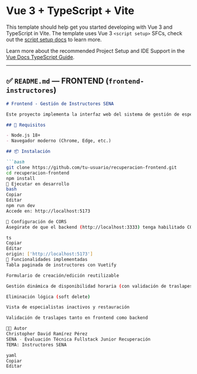# Vue 3 + TypeScript + Vite

This template should help get you started developing with Vue 3 and TypeScript in Vite. The template uses Vue 3 `<script setup>` SFCs, check out the [script setup docs](https://v3.vuejs.org/api/sfc-script-setup.html#sfc-script-setup) to learn more.

Learn more about the recommended Project Setup and IDE Support in the [Vue Docs TypeScript Guide](https://vuejs.org/guide/typescript/overview.html#project-setup).

---

## ✅ `README.md` — FRONTEND (`frontend-instructores`)

```md
# Frontend - Gestión de Instructores SENA

Este proyecto implementa la interfaz web del sistema de gestión de especialistas, usando **Vue 3**, **Vite** y **Vuetify 3**.

## 🚀 Requisitos

- Node.js 18+
- Navegador moderno (Chrome, Edge, etc.)

## 📦 Instalación

```bash
git clone https://github.com/tu-usuario/recuperacion-frontend.git
cd recuperacion-frontend
npm install
🧪 Ejecutar en desarrollo
bash
Copiar
Editar
npm run dev
Accede en: http://localhost:5173

🔗 Configuración de CORS
Asegúrate de que el backend (http://localhost:3333) tenga habilitado CORS para el frontend (http://localhost:5173) en el archivo config/cors.ts.

ts
Copiar
Editar
origin: ['http://localhost:5173']
🔧 Funcionalidades implementadas
Tabla paginada de instructores con Vuetify

Formulario de creación/edición reutilizable

Gestión dinámica de disponibilidad horaria (con validación de traslapes)

Eliminación lógica (soft delete)

Vista de especialistas inactivos y restauración

Validación de traslapes tanto en frontend como backend

🧑‍🎓 Autor
Christopher David Ramírez Pérez
SENA - Evaluación Técnica Fullstack Junior Recuperación
TEMA: Instructores SENA

yaml
Copiar
Editar